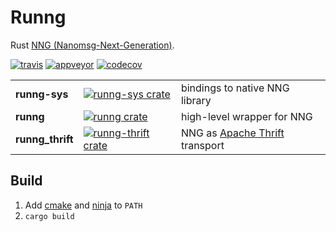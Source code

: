 # Runng

Rust [NNG (Nanomsg-Next-Generation)](https://github.com/nanomsg/nng).

[![travis](https://travis-ci.org/jeikabu/runng.svg?branch=master)](https://travis-ci.org/jeikabu/runng)
[![appveyor](https://ci.appveyor.com/api/projects/status/0w7puh3t2g8gt4gp/branch/master?svg=true)](https://ci.appveyor.com/project/jake-ruyi/runng/branch/master)
[![codecov](https://codecov.io/gh/jeikabu/runng/branch/master/graph/badge.svg)](https://codecov.io/gh/jeikabu/runng)

||||
|-|-|-
| __runng-sys__ | [![runng-sys crate](https://img.shields.io/crates/v/runng-sys.svg)](https://crates.io/crates/runng-sys) | bindings to native NNG library
| __runng__ | [![runng crate](https://img.shields.io/crates/v/runng.svg)](https://crates.io/crates/runng) | high-level wrapper for NNG
| __runng_thrift__ | [![runng-thrift crate](https://img.shields.io/crates/v/runng-thrift.svg)](https://crates.io/crates/runng-thrift) | NNG as [Apache Thrift](https://github.com/apache/thrift) transport 


## Build

1. Add [cmake](https://cmake.org) and [ninja](https://ninja-build.org/) to `PATH`
1. `cargo build`